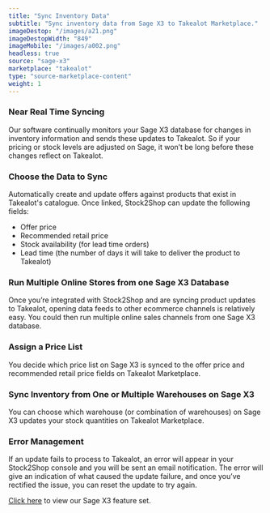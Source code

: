 ```yaml
---
title: "Sync Inventory Data"
subtitle: "Sync inventory data from Sage X3 to Takealot Marketplace."
imageDestop: "/images/a21.png"
imageDestopWidth: "849"
imageMobile: "/images/a002.png"
headless: true
source: "sage-x3"
marketplace: "takealot"
type: "source-marketplace-content"
weight: 1
---
```


### Near Real Time Syncing
Our software continually monitors your Sage X3 database for changes in inventory information and sends these updates to Takealot. So if your pricing or stock levels are adjusted on Sage, it won’t be long before these changes reflect on Takealot.

### Choose the Data to Sync
Automatically create and update offers against products that exist in Takealot's catalogue. Once linked, Stock2Shop can update the following fields:
- Offer price
- Recommended retail price
- Stock availability (for lead time orders)
- Lead time (the number of days it will take to deliver the product to Takealot)

### Run Multiple Online Stores from one Sage X3 Database
Once you’re integrated with Stock2Shop and are syncing product updates to Takealot, opening data feeds to other ecommerce channels is relatively easy. You could then run multiple online sales channels from one Sage X3 database.

### Assign a Price List
You decide which price list on Sage X3 is synced to the offer price and recommended retail price fields on Takealot Marketplace.

### Sync Inventory from One or Multiple Warehouses on Sage X3
You can choose which warehouse (or combination of warehouses) on Sage X3 updates your stock quantities on Takealot Marketplace.

### Error Management
If an update fails to process to Takealot, an error will appear in your Stock2Shop console and you will be sent an email notification. The error will give an indication of what caused the update failure, and once you’ve rectified the issue, you can reset the update to try again.

[Click here](/help/features/sage-x3/ "Sage X3 Features") to view our Sage X3 feature set.